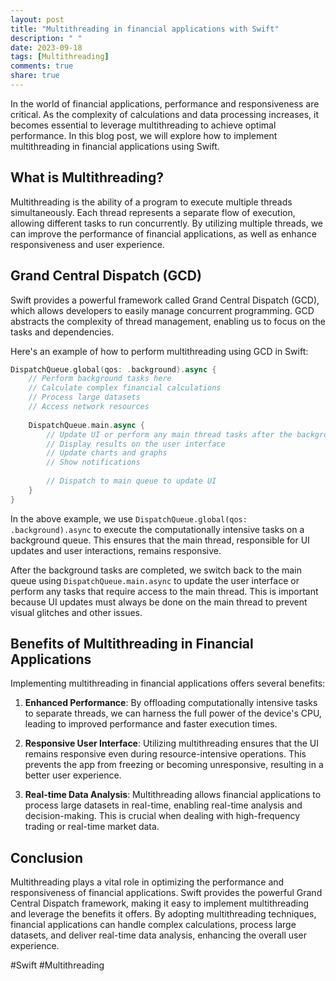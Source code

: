 ```yaml
---
layout: post
title: "Multithreading in financial applications with Swift"
description: " "
date: 2023-09-18
tags: [Multithreading]
comments: true
share: true
---
```


In the world of financial applications, performance and responsiveness are critical. As the complexity of calculations and data processing increases, it becomes essential to leverage multithreading to achieve optimal performance. In this blog post, we will explore how to implement multithreading in financial applications using Swift.

## What is Multithreading?

Multithreading is the ability of a program to execute multiple threads simultaneously. Each thread represents a separate flow of execution, allowing different tasks to run concurrently. By utilizing multiple threads, we can improve the performance of financial applications, as well as enhance responsiveness and user experience.

## Grand Central Dispatch (GCD)

Swift provides a powerful framework called Grand Central Dispatch (GCD), which allows developers to easily manage concurrent programming. GCD abstracts the complexity of thread management, enabling us to focus on the tasks and dependencies.

Here's an example of how to perform multithreading using GCD in Swift:

```swift
DispatchQueue.global(qos: .background).async {
    // Perform background tasks here
    // Calculate complex financial calculations
    // Process large datasets
    // Access network resources
    
    DispatchQueue.main.async {
        // Update UI or perform any main thread tasks after the background tasks are completed
        // Display results on the user interface
        // Update charts and graphs
        // Show notifications
        
        // Dispatch to main queue to update UI
    }
}
```

In the above example, we use `DispatchQueue.global(qos: .background).async` to execute the computationally intensive tasks on a background queue. This ensures that the main thread, responsible for UI updates and user interactions, remains responsive.

After the background tasks are completed, we switch back to the main queue using `DispatchQueue.main.async` to update the user interface or perform any tasks that require access to the main thread. This is important because UI updates must always be done on the main thread to prevent visual glitches and other issues.

## Benefits of Multithreading in Financial Applications

Implementing multithreading in financial applications offers several benefits:

1. **Enhanced Performance**: By offloading computationally intensive tasks to separate threads, we can harness the full power of the device's CPU, leading to improved performance and faster execution times.

2. **Responsive User Interface**: Utilizing multithreading ensures that the UI remains responsive even during resource-intensive operations. This prevents the app from freezing or becoming unresponsive, resulting in a better user experience.

3. **Real-time Data Analysis**: Multithreading allows financial applications to process large datasets in real-time, enabling real-time analysis and decision-making. This is crucial when dealing with high-frequency trading or real-time market data.

## Conclusion

Multithreading plays a vital role in optimizing the performance and responsiveness of financial applications. Swift provides the powerful Grand Central Dispatch framework, making it easy to implement multithreading and leverage the benefits it offers. By adopting multithreading techniques, financial applications can handle complex calculations, process large datasets, and deliver real-time data analysis, enhancing the overall user experience.

#Swift #Multithreading
